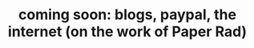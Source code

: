 ---
ee_id: '4417'
site: '1'
type: '2'
long_id: 2014-137 coming soon
url: 2014-137-coming-soon
title: 'coming soon: blogs, paypal, the internet (on the work of Paper Rad)'
year: '2014'
medium: Essay
commission:
add_credit:
dims:
pitch:
ps:
live_url:
related:
youtube:
imgs: coming-soon-2014-137-database-ih--W7yV.jpg
subheading:
year2: '2014'
download: coming-soon-2014-137-scan-ih.pdf
add_credits:
related_code:
layout: things-i-made
---